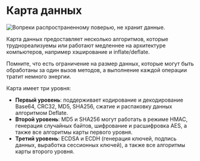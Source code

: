 # Карта данных

![Вопреки распространенному поверью, не хранит данные.](oredict:oc:dataCard1)

Карта данных предоставляет несколько алгоритмов, которые труднореализуемы или работают медленнее на архитектуре компьютеров, например хэширование и inflate/deflate.

Помните, что есть ограничение на размер данных, которые могут быть обработаны за один вызов методов, а выполнение каждой операции тратит немного энергии.

Карта имеет три уровня:
- **Первый уровень**: поддерживает кодирование и декодирование Base64, CRC32, MD5, SHA256, сжатие и распаковку данных алгоритмом Deflate.
- **Второй уровень**: MD5 и SHA256 могут работать в режиме HMAC, генерация случайных байтов, шифрование и расшифровка AES, а также все алгоритмы карты первого уровня.
- **Третий уровень**: ECDSA и ECDH (генерация ключей, подпись данных, выработка сессионных ключей), а также все алгоритмы карты второго уровня.
